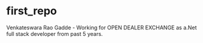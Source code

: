 # first_repo
Venkateswara Rao Gadde - Working for OPEN DEALER EXCHANGE as a.Net full stack developer from past 5 years.
